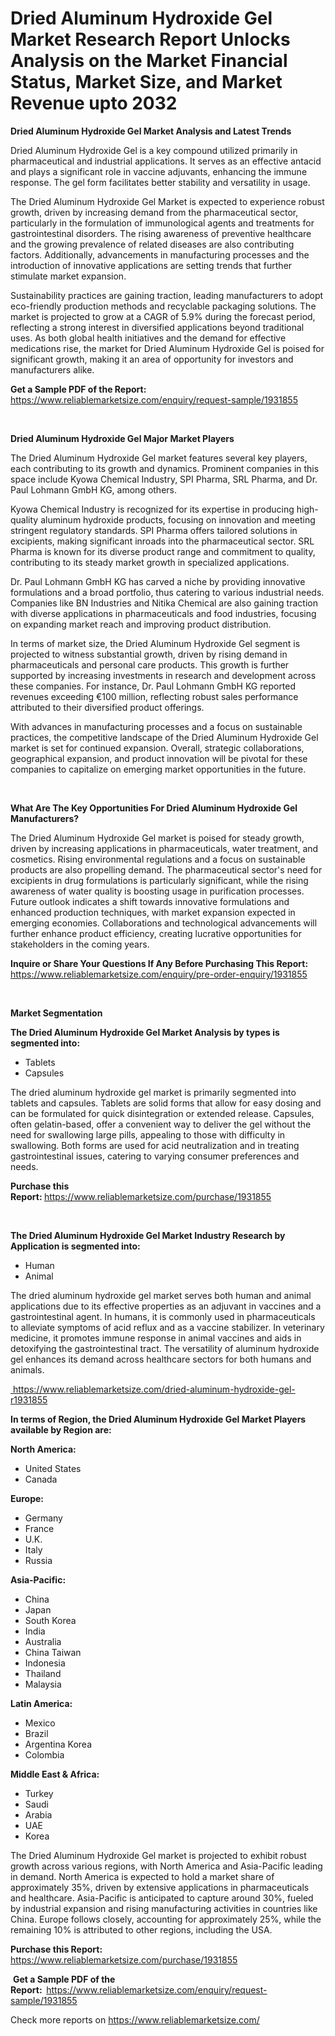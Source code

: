 <p><h1>Dried Aluminum Hydroxide Gel Market Research Report Unlocks Analysis on the Market Financial Status, Market Size, and Market Revenue upto 2032</h1></p><p><strong>Dried Aluminum Hydroxide Gel Market Analysis and Latest Trends</strong></p>
<p><p>Dried Aluminum Hydroxide Gel is a key compound utilized primarily in pharmaceutical and industrial applications. It serves as an effective antacid and plays a significant role in vaccine adjuvants, enhancing the immune response. The gel form facilitates better stability and versatility in usage.</p><p>The Dried Aluminum Hydroxide Gel Market is expected to experience robust growth, driven by increasing demand from the pharmaceutical sector, particularly in the formulation of immunological agents and treatments for gastrointestinal disorders. The rising awareness of preventive healthcare and the growing prevalence of related diseases are also contributing factors. Additionally, advancements in manufacturing processes and the introduction of innovative applications are setting trends that further stimulate market expansion.</p><p>Sustainability practices are gaining traction, leading manufacturers to adopt eco-friendly production methods and recyclable packaging solutions. The market is projected to grow at a CAGR of 5.9% during the forecast period, reflecting a strong interest in diversified applications beyond traditional uses. As both global health initiatives and the demand for effective medications rise, the market for Dried Aluminum Hydroxide Gel is poised for significant growth, making it an area of opportunity for investors and manufacturers alike.</p></p>
<p><strong>Get a Sample PDF of the Report:&nbsp;</strong> <a href="https://www.reliablemarketsize.com/enquiry/request-sample/1931855?utm_campaign=3075&utm_medium=2&utm_source=Github&utm_content=ia&utm_term=08032025&utm_id=dried-aluminum-hydroxide-gel">https://www.reliablemarketsize.com/enquiry/request-sample/1931855</a></p>
<p>&nbsp;</p>
<p><strong>Dried Aluminum Hydroxide Gel Major Market Players</strong></p>
<p><p>The Dried Aluminum Hydroxide Gel market features several key players, each contributing to its growth and dynamics. Prominent companies in this space include Kyowa Chemical Industry, SPI Pharma, SRL Pharma, and Dr. Paul Lohmann GmbH KG, among others. </p><p>Kyowa Chemical Industry is recognized for its expertise in producing high-quality aluminum hydroxide products, focusing on innovation and meeting stringent regulatory standards. SPI Pharma offers tailored solutions in excipients, making significant inroads into the pharmaceutical sector. SRL Pharma is known for its diverse product range and commitment to quality, contributing to its steady market growth in specialized applications.</p><p>Dr. Paul Lohmann GmbH KG has carved a niche by providing innovative formulations and a broad portfolio, thus catering to various industrial needs. Companies like BN Industries and Nitika Chemical are also gaining traction with diverse applications in pharmaceuticals and food industries, focusing on expanding market reach and improving product distribution.</p><p>In terms of market size, the Dried Aluminum Hydroxide Gel segment is projected to witness substantial growth, driven by rising demand in pharmaceuticals and personal care products. This growth is further supported by increasing investments in research and development across these companies. For instance, Dr. Paul Lohmann GmbH KG reported revenues exceeding €100 million, reflecting robust sales performance attributed to their diversified product offerings.</p><p>With advances in manufacturing processes and a focus on sustainable practices, the competitive landscape of the Dried Aluminum Hydroxide Gel market is set for continued expansion. Overall, strategic collaborations, geographical expansion, and product innovation will be pivotal for these companies to capitalize on emerging market opportunities in the future.</p></p>
<p>&nbsp;</p>
<p><strong>What Are The Key Opportunities For Dried Aluminum Hydroxide Gel Manufacturers?</strong></p>
<p><p>The Dried Aluminum Hydroxide Gel market is poised for steady growth, driven by increasing applications in pharmaceuticals, water treatment, and cosmetics. Rising environmental regulations and a focus on sustainable products are also propelling demand. The pharmaceutical sector's need for excipients in drug formulations is particularly significant, while the rising awareness of water quality is boosting usage in purification processes. Future outlook indicates a shift towards innovative formulations and enhanced production techniques, with market expansion expected in emerging economies. Collaborations and technological advancements will further enhance product efficiency, creating lucrative opportunities for stakeholders in the coming years.</p></p>
<p><strong>Inquire or Share Your Questions If Any Before Purchasing This Report:</strong> <a href="https://www.reliablemarketsize.com/enquiry/pre-order-enquiry/1931855?utm_campaign=3075&utm_medium=2&utm_source=Github&utm_content=ia&utm_term=08032025&utm_id=dried-aluminum-hydroxide-gel">https://www.reliablemarketsize.com/enquiry/pre-order-enquiry/1931855</a></p>
<p>&nbsp;</p>
<p><strong>Market Segmentation</strong></p>
<p><strong>The Dried Aluminum Hydroxide Gel Market Analysis by types is segmented into:</strong></p>
<p><ul><li>Tablets</li><li>Capsules</li></ul></p>
<p><p>The dried aluminum hydroxide gel market is primarily segmented into tablets and capsules. Tablets are solid forms that allow for easy dosing and can be formulated for quick disintegration or extended release. Capsules, often gelatin-based, offer a convenient way to deliver the gel without the need for swallowing large pills, appealing to those with difficulty in swallowing. Both forms are used for acid neutralization and in treating gastrointestinal issues, catering to varying consumer preferences and needs.</p></p>
<p><strong>Purchase this Report:&nbsp;</strong><a href="https://www.reliablemarketsize.com/purchase/1931855?utm_campaign=3075&utm_medium=2&utm_source=Github&utm_content=ia&utm_term=08032025&utm_id=dried-aluminum-hydroxide-gel">https://www.reliablemarketsize.com/purchase/1931855</a></p>
<p>&nbsp;</p>
<p><strong>The Dried Aluminum Hydroxide Gel Market Industry Research by Application is segmented into:</strong></p>
<p><ul><li>Human</li><li>Animal</li></ul></p>
<p><p>The dried aluminum hydroxide gel market serves both human and animal applications due to its effective properties as an adjuvant in vaccines and a gastrointestinal agent. In humans, it is commonly used in pharmaceuticals to alleviate symptoms of acid reflux and as a vaccine stabilizer. In veterinary medicine, it promotes immune response in animal vaccines and aids in detoxifying the gastrointestinal tract. The versatility of aluminum hydroxide gel enhances its demand across healthcare sectors for both humans and animals.</p></p>
<p><a href="https://www.reliablemarketsize.com/dried-aluminum-hydroxide-gel-r1931855?utm_campaign=3075&utm_medium=2&utm_source=Github&utm_content=ia&utm_term=08032025&utm_id=dried-aluminum-hydroxide-gel">&nbsp;https://www.reliablemarketsize.com/dried-aluminum-hydroxide-gel-r1931855</a></p>
<p><strong>In terms of Region, the Dried Aluminum Hydroxide Gel Market Players available by Region are:</strong></p>
<p>
    <p> <strong> North America: </strong>
        <ul>
            <li>United States</li>
            <li>Canada</li>
        </ul>
        </p> 
    <p> <strong> Europe: </strong>
        <ul>
            <li>Germany</li>
            <li>France</li>
            <li>U.K.</li>
            <li>Italy</li>
            <li>Russia</li>
        </ul>
        </p> 
    <p> <strong> Asia-Pacific: </strong>
        <ul>
            <li>China</li>
            <li>Japan</li>
            <li>South Korea</li>
            <li>India</li>
            <li>Australia</li>
            <li>China Taiwan</li>
            <li>Indonesia</li>
            <li>Thailand</li>
            <li>Malaysia</li>
        </ul>
        </p> 
    <p> <strong> Latin America: </strong>
        <ul>
            <li>Mexico</li>
            <li>Brazil</li>
            <li>Argentina Korea</li>
            <li>Colombia</li>
        </ul>
        </p> 
    <p> <strong> Middle East & Africa: </strong>
        <ul>
            <li>Turkey</li>
            <li>Saudi</li>
            <li>Arabia</li>
            <li>UAE</li>
            <li>Korea</li>
        </ul>
    </p>
    </p>
<p><p>The Dried Aluminum Hydroxide Gel market is projected to exhibit robust growth across various regions, with North America and Asia-Pacific leading in demand. North America is expected to hold a market share of approximately 35%, driven by extensive applications in pharmaceuticals and healthcare. Asia-Pacific is anticipated to capture around 30%, fueled by industrial expansion and rising manufacturing activities in countries like China. Europe follows closely, accounting for approximately 25%, while the remaining 10% is attributed to other regions, including the USA.</p></p>
<p><strong>Purchase this Report: </strong><a href="https://www.reliablemarketsize.com/purchase/1931855?utm_campaign=3075&utm_medium=2&utm_source=Github&utm_content=ia&utm_term=08032025&utm_id=dried-aluminum-hydroxide-gel">https://www.reliablemarketsize.com/purchase/1931855</a></p>
<p>&nbsp;<strong>Get a Sample PDF of the Report:&nbsp;&nbsp;</strong><a href="https://www.reliablemarketsize.com/enquiry/request-sample/1931855?utm_campaign=3075&utm_medium=2&utm_source=Github&utm_content=ia&utm_term=08032025&utm_id=dried-aluminum-hydroxide-gel">https://www.reliablemarketsize.com/enquiry/request-sample/1931855</a></p>
<p><strong></strong></p>
<p>Check more reports on <a href="https://www.reliablemarketsize.com/?utm_campaign=3075&utm_medium=2&utm_source=Github&utm_content=ia&utm_term=08032025&utm_id=dried-aluminum-hydroxide-gel">https://www.reliablemarketsize.com/</a></p>